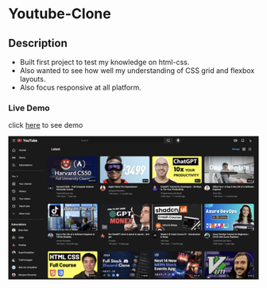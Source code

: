 # Youtube-Clone

## Description

<ul>
  <li>Built first project to test my knowledge on html-css.</li>
  <li>Also wanted to see how well my understanding of CSS grid and flexbox layouts.</li>
  <li>Also focus responsive at all platform.</li>
</ul>

### Live Demo

click [here](https://mahdijafari0.github.io/YouTube-Clone/) to see demo

![youtube clone](img/logo/Youtube-clone.png)
